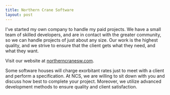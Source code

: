 ```yaml
---
title: Northern Crane Software
layout: post
---
```

I've started my own company to handle my paid projects. We have a small team of skilled developers, and are in contact with the greater community, so we can handle projects of just about any size. Our work is the highest quality, and we strive to ensure that the client gets what they need, and what they want.

Visit our website at [northerncranesw.com](http://northerncranesw.com).

Some software houses will charge exorbitant rates just to meet with a client and perform a specification. At NCS, we are willing to sit down with you and discuss how best to complete your project. Moreover, we utilize advanced development methods to ensure quality and client satisfaction.
